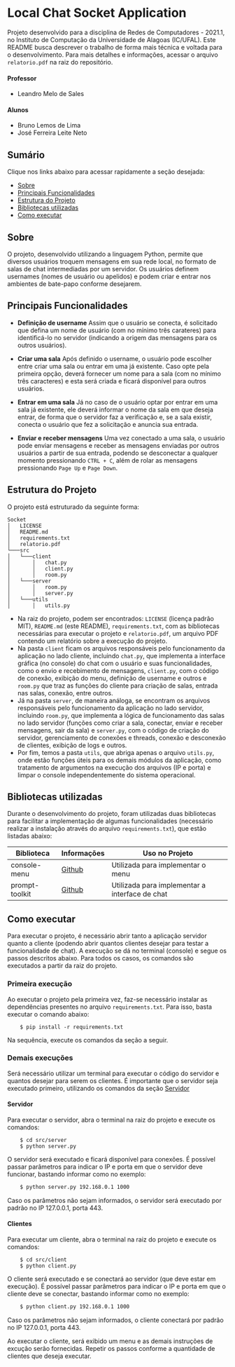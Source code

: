 # Local Chat Socket Application

Projeto desenvolvido para a disciplina de Redes de Computadores - 2021.1, no Instituto de Computação da Universidade de Alagoas (IC/UFAL). Este README busca descrever o trabalho de forma mais técnica e voltada para o desenvolvimento. Para mais detalhes e informações, acessar o arquivo ``relatorio.pdf``  na raiz do repositório.

#### Professor
- Leandro Melo de Sales

#### Alunos 
- Bruno Lemos de Lima
- José Ferreira Leite Neto

## Sumário

Clique nos links abaixo para acessar rapidamente a seção desejada:

- [Sobre](#sobre)
- [Principais Funcionalidades](#principais-funcionalidades)
- [Estrutura do Projeto](#estrutura-do-projeto)
- [Bibliotecas utilizadas](#bibliotecas-utilizadas)
- [Como executar](#como-executar)

## Sobre
O projeto, desenvolvido utilizando a linguagem Python, permite que diversos usuários troquem mensagens em sua rede local, no formato de salas de chat intermediadas por um servidor. Os usuários definem usernames (nomes de usuário ou apelidos) e podem criar e entrar nos ambientes de bate-papo conforme desejarem.

## Principais Funcionalidades

- **Definição de username**
    Assim que o usuário se conecta, é solicitado que defina um nome de usuário (com no mínimo três carateres) para identificá-lo no servidor (indicando a origem das mensagens para os outros usuários).

- **Criar uma sala**
    Após definido o username, o usuário pode escolher entre criar uma sala ou entrar em uma já existente. Caso opte pela primeira opção, deverá fornecer um nome para a sala (com no mínimo três caracteres) e esta será criada e ficará disponível para outros usuários.

- **Entrar em uma sala**
    Já no caso de o usuário optar por entrar em uma sala já existente, ele deverá informar o nome da sala em que deseja entrar, de forma que o servidor faz a verificação e, se a sala existir, conecta o usuário que fez a solicitação e anuncia sua entrada.

- **Enviar e receber mensagens**
    Uma vez conectado a uma sala, o usuário pode enviar mensagens e receber as mensagens enviadas por outros usuários a partir de sua entrada, podendo se desconectar a qualquer momento pressionando ``CTRL + C``, além de rolar as mensagens pressionando ``Page Up`` e ``Page Down``.

## Estrutura do Projeto

O projeto está estruturado da seguinte forma:

```
Socket
│   LICENSE
│   README.md
│   requirements.txt
│   relatorio.pdf
└───src
│   └───client
│       │   chat.py
│       │   client.py
│       │   room.py
│   └───server
│       │   room.py
│       │   server.py
│   └───utils
│       │   utils.py
```

- Na raiz do projeto, podem ser encontrados: ``LICENSE`` (licença padrão MIT), ``README.md`` (este README), ``requirements.txt``, com as bibliotecas necessárias para executar o projeto e ``relatorio.pdf``, um arquivo PDF contendo um relatório sobre a execução do projeto.
- Na pasta ``client`` ficam os arquivos responsáveis pelo funcionamento da aplicação no lado cliente, incluindo ``chat.py``, que implementa a interface gráfica (no console) do chat com o usuário e suas funcionalidades, como o envio e recebimento de mensagens, ``client.py``, com o código de conexão, exibição do menu, definição de username e outros e ``room.py`` que traz as funções do cliente para criação de salas, entrada nas salas, conexão, entre outros.
- Já na pasta ``server``, de maneira análoga, se encontram os arquivos responsáveis pelo funcionamento da aplicação no lado servidor, incluindo ``room.py``, que implementa a lógica de funcionamento das salas no lado servidor (funções como criar a sala, conectar, enviar e receber mensagens, sair da sala) e ``server.py``, com o código de criação do servidor, gerenciamento de conexões e threads, conexão e desconexão de clientes, exibição de logs e outros.
- Por fim, temos a pasta ``utils``, que abriga apenas o arquivo ``utils.py``, onde estão funções úteis para os demais módulos da aplicação, como tratamento de argumentos na execução dos arquivos (IP e porta) e limpar o console independentemente do sistema operacional.

## Bibliotecas utilizadas

Durante o desenvolvimento do projeto, foram utilizadas duas bibliotecas para facilitar a implementação de algumas funcionalidades (necessário realizar a instalação através do arquivo ``requirements.txt``), que estão listadas abaixo:

| Biblioteca | Informações | Uso no Projeto |
| ------ | ------ | ------ |
| console-menu | [Github](https://github.com/aegirhall/console-menu) | Utilizada para implementar o menu |
| prompt-toolkit | [Github](https://github.com/prompt-toolkit/python-prompt-toolkit) | Utilizada para implementar a interface de chat |

## Como executar

Para executar o projeto, é necessário abrir tanto a aplicação servidor quanto a cliente (podendo abrir quantos clientes desejar para testar a funcionalidade de chat). A execução se dá no terminal (console) e segue os passos descritos abaixo. Para todos os casos, os comandos são executados a partir da raiz do projeto.

### Primeira execução

Ao executar o projeto pela primeira vez, faz-se necessário instalar as dependências presentes no arquivo ``requirements.txt``. Para isso, basta executar o comando abaixo:

```
    $ pip install -r requirements.txt
```

Na sequência, execute os comandos da seção a seguir.

### Demais execuções

Será necessário utilizar um terminal para executar o código do servidor e quantos desejar para serem os clientes. É importante que o servidor seja executado primeiro, utilizando os comandos da seção [Servidor](#servidor)

#### Servidor

Para executar o servidor, abra o terminal na raiz do projeto e execute os comandos:

```
    $ cd src/server
    $ python server.py
```

O servidor será executado e ficará disponível para conexões. É possível passar parâmetros para indicar o IP e porta em que o servidor deve funcionar, bastando informar como no exemplo:

```bash
    $ python server.py 192.168.0.1 1000
```

Caso os parâmetros não sejam informados, o servidor será executado por padrão no IP 127.0.0.1, porta 443.

#### Clientes

Para executar um cliente, abra o terminal na raiz do projeto e execute os comandos:

```
    $ cd src/client
    $ python client.py
```

O cliente será executado e se conectará ao servidor (que deve estar em execução). É possível passar parâmetros para indicar o IP e porta em que o cliente deve se conectar, bastando informar como no exemplo:

```bash
    $ python client.py 192.168.0.1 1000
```

Caso os parâmetros não sejam informados, o cliente conectará por padrão no IP 127.0.0.1, porta 443. 

Ao executar o cliente, será exibido um menu e as demais instruções de excução serão fornecidas. Repetir os passos conforme a quantidade de clientes que deseja executar.
